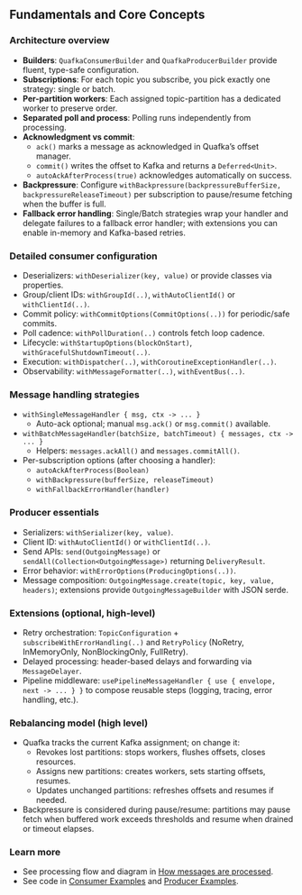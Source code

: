 ## Fundamentals and Core Concepts

### Architecture overview
- **Builders**: `QuafkaConsumerBuilder` and `QuafkaProducerBuilder` provide fluent, type-safe configuration.
- **Subscriptions**: For each topic you subscribe, you pick exactly one strategy: single or batch.
- **Per-partition workers**: Each assigned topic-partition has a dedicated worker to preserve order.
- **Separated poll and process**: Polling runs independently from processing.
- **Acknowledgment vs commit**:
  - `ack()` marks a message as acknowledged in Quafka’s offset manager.
  - `commit()` writes the offset to Kafka and returns a `Deferred<Unit>`.
  - `autoAckAfterProcess(true)` acknowledges automatically on success.
- **Backpressure**: Configure `withBackpressure(backpressureBufferSize, backpressureReleaseTimeout)` per subscription to pause/resume fetching when the buffer is full.
- **Fallback error handling**: Single/Batch strategies wrap your handler and delegate failures to a fallback error handler; with extensions you can enable in-memory and Kafka-based retries.

### Detailed consumer configuration
- Deserializers: `withDeserializer(key, value)` or provide classes via properties.
- Group/client IDs: `withGroupId(..)`, `withAutoClientId()` or `withClientId(..)`.
- Commit policy: `withCommitOptions(CommitOptions(..))` for periodic/safe commits.
- Poll cadence: `withPollDuration(..)` controls fetch loop cadence.
- Lifecycle: `withStartupOptions(blockOnStart)`, `withGracefulShutdownTimeout(..)`.
- Execution: `withDispatcher(..)`, `withCoroutineExceptionHandler(..)`.
- Observability: `withMessageFormatter(..)`, `withEventBus(..)`.

### Message handling strategies
- `withSingleMessageHandler { msg, ctx -> ... }`
  - Auto-ack optional; manual `msg.ack()` or `msg.commit()` available.
- `withBatchMessageHandler(batchSize, batchTimeout) { messages, ctx -> ... }`
  - Helpers: `messages.ackAll()` and `messages.commitAll()`.
- Per-subscription options (after choosing a handler):
  - `autoAckAfterProcess(Boolean)`
  - `withBackpressure(bufferSize, releaseTimeout)`
  - `withFallbackErrorHandler(handler)`

### Producer essentials
- Serializers: `withSerializer(key, value)`.
- Client ID: `withAutoClientId()` or `withClientId(..)`.
- Send APIs: `send(OutgoingMessage)` or `sendAll(Collection<OutgoingMessage>)` returning `DeliveryResult`.
- Error behavior: `withErrorOptions(ProducingOptions(..))`.
- Message composition: `OutgoingMessage.create(topic, key, value, headers)`; extensions provide `OutgoingMessageBuilder` with JSON serde.

### Extensions (optional, high-level)
- Retry orchestration: `TopicConfiguration` + `subscribeWithErrorHandling(..)` and `RetryPolicy` (NoRetry, InMemoryOnly, NonBlockingOnly, FullRetry).
- Delayed processing: header-based delays and forwarding via `MessageDelayer`.
- Pipeline middleware: `usePipelineMessageHandler { use { envelope, next -> ... } }` to compose reusable steps (logging, tracing, error handling, etc.).

### Rebalancing model (high level)
- Quafka tracks the current Kafka assignment; on change it:
  - Revokes lost partitions: stops workers, flushes offsets, closes resources.
  - Assigns new partitions: creates workers, sets starting offsets, resumes.
  - Updates unchanged partitions: refreshes offsets and resumes if needed.
- Backpressure is considered during pause/resume: partitions may pause fetch when buffered work exceeds thresholds and resume when drained or timeout elapses.

### Learn more
- See processing flow and diagram in [How messages are processed](processing.md).
- See code in [Consumer Examples](examples/consumers.md) and [Producer Examples](examples/producers.md).
